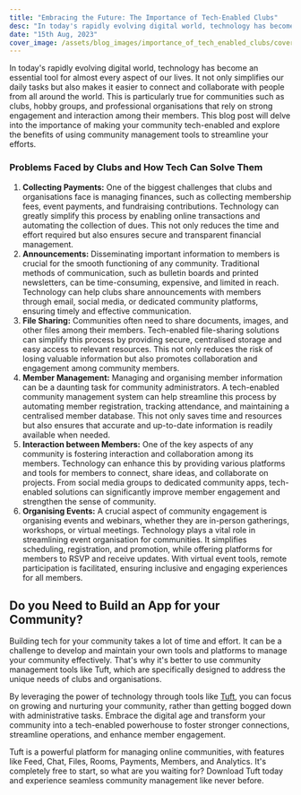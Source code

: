 ```yaml
---
title: "Embracing the Future: The Importance of Tech-Enabled Clubs"
desc: "In today's rapidly evolving digital world, technology has become an essential tool for almost every aspect of our lives. It not only simplifies our daily tasks but also makes it easier to connect and collaborate with people from all around the world."
date: "15th Aug, 2023"
cover_image: /assets/blog_images/importance_of_tech_enabled_clubs/cover_photo.png
---
```


In today's rapidly evolving digital world, technology has become an essential tool for almost every aspect of our lives. It not only simplifies our daily tasks but also makes it easier to connect and collaborate with people from all around the world. This is particularly true for communities such as clubs, hobby groups, and professional organisations that rely on strong engagement and interaction among their members. This blog post will delve into the importance of making your community tech-enabled and explore the benefits of using community management tools to streamline your efforts.

### Problems Faced by Clubs and How Tech Can Solve Them

1. **Collecting Payments:** One of the biggest challenges that clubs and organisations face is managing finances, such as collecting membership fees, event payments, and fundraising contributions. Technology can greatly simplify this process by enabling online transactions and automating the collection of dues. This not only reduces the time and effort required but also ensures secure and transparent financial management.
2. **Announcements:** Disseminating important information to members is crucial for the smooth functioning of any community. Traditional methods of communication, such as bulletin boards and printed newsletters, can be time-consuming, expensive, and limited in reach. Technology can help clubs share announcements with members through email, social media, or dedicated community platforms, ensuring timely and effective communication.
3. **File Sharing:** Communities often need to share documents, images, and other files among their members. Tech-enabled file-sharing solutions can simplify this process by providing secure, centralised storage and easy access to relevant resources. This not only reduces the risk of losing valuable information but also promotes collaboration and engagement among community members.
4. **Member Management:** Managing and organising member information can be a daunting task for community administrators. A tech-enabled community management system can help streamline this process by automating member registration, tracking attendance, and maintaining a centralised member database. This not only saves time and resources but also ensures that accurate and up-to-date information is readily available when needed.
5. **Interaction between Members:** One of the key aspects of any community is fostering interaction and collaboration among its members. Technology can enhance this by providing various platforms and tools for members to connect, share ideas, and collaborate on projects. From social media groups to dedicated community apps, tech-enabled solutions can significantly improve member engagement and strengthen the sense of community.
6. **Organising Events:** A crucial aspect of community engagement is organising events and webinars, whether they are in-person gatherings, workshops, or virtual meetings. Technology plays a vital role in streamlining event organisation for communities. It simplifies scheduling, registration, and promotion, while offering platforms for members to RSVP and receive updates. With virtual event tools, remote participation is facilitated, ensuring inclusive and engaging experiences for all members.

## **Do you Need to Build an App for your Community?**

Building tech for your community takes a lot of time and effort. It can be a challenge to develop and maintain your own tools and platforms to manage your community effectively. That's why it's better to use community management tools like Tuft, which are specifically designed to address the unique needs of clubs and organisations.

By leveraging the power of technology through tools like [Tuft](https://tuft.in), you can focus on growing and nurturing your community, rather than getting bogged down with administrative tasks. Embrace the digital age and transform your community into a tech-enabled powerhouse to foster stronger connections, streamline operations, and enhance member engagement.

Tuft is a powerful platform for managing online communities, with features like Feed, Chat, Files, Rooms, Payments, Members, and Analytics. It's completely free to start, so what are you waiting for? Download Tuft today and experience seamless community management like never before.
